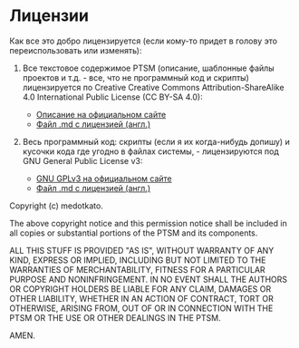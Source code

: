 # Лицензии

Как все это добро лицензируется (если кому-то придет в голову это переиспользовать или изменять):

1. Все текстовое содержимое PTSM (описание, шаблонные файлы проектов и т.д. - все, что не программный код и скрипты) лицензируется по Creative Creative Commons Attribution-ShareAlike 4.0 International Public License (CC BY-SA 4.0):
   - [Описание на официальном сайте](https://creativecommons.org/licenses/by-sa/4.0/)
   - [Файл .md с лицензией (англ.)](/licences/LICENSE_CC_BY_SA_EN.md)

2. Весь программный код: скрипты (если я их когда-нибудь допишу) и кусочки кода где угодно в файлах системы, - лицензируются под GNU General Public License v3:
    - [GNU GPLv3 на официальном сайте](https://www.gnu.org/licenses/gpl-3.0.html)
    - [Файл .md с лицензией (англ.)](licenses/LICENSE_GNU_GPLv3_EN.md)

Copyright (c) medotkato.

The above copyright notice and this permission notice shall be included in all copies or substantial portions of the PTSM and its components.

ALL THIS STUFF IS PROVIDED "AS IS", WITHOUT WARRANTY OF ANY KIND, EXPRESS OR IMPLIED, INCLUDING BUT NOT LIMITED TO THE WARRANTIES OF MERCHANTABILITY, FITNESS FOR A PARTICULAR PURPOSE AND NONINFRINGEMENT. IN NO EVENT SHALL THE AUTHORS OR COPYRIGHT HOLDERS BE LIABLE FOR ANY CLAIM, DAMAGES OR OTHER LIABILITY, WHETHER IN AN ACTION OF CONTRACT, TORT OR OTHERWISE, ARISING FROM, OUT OF OR IN CONNECTION WITH THE PTSM OR THE USE OR OTHER DEALINGS IN THE PTSM.

AMEN.

